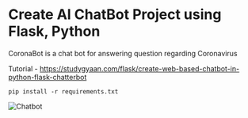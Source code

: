 # Create AI ChatBot Project using Flask, Python

CoronaBot is a chat bot for answering question regarding Coronavirus

Tutorial - https://studygyaan.com/flask/create-web-based-chatbot-in-python-flask-chatterbot

`pip install -r requirements.txt`

![Chatbot](https://studygyaan.com/wp-content/uploads/2020/03/Chatbot-in-Python.png?style=centerme)
